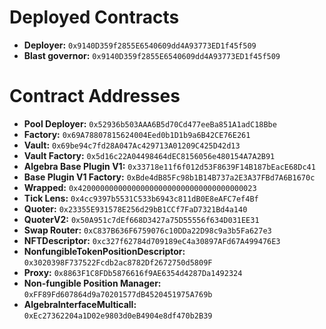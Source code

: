 # Deployed Contracts

- **Deployer:** `0x9140D359f2855E6540609dd4A93773ED1f45f509`
- **Blast governor:** `0x9140D359f2855E6540609dd4A93773ED1f45f509`
  
# Contract Addresses
- **Pool Deployer:** `0x52936b503AAA6B5d70Cd477eeBa851A1adC18Bbe`
- **Factory:** `0x69A78807815624004Eed0b1D1b9a6B42CE76E261`
- **Vault:** `0x69be94c7fd28A047Ac429713A01209C425D42d13`
- **Vault Factory:** `0x5d16c22A04498464dEC8156056e480154A7A2B91`
- **Algebra Base Plugin V1:** `0x33718e11f6f012d53F8639F14B187bEacE68Dc41`
- **Base Plugin V1 Factory:** `0xBde4dB85Fc98b1B14B737a2E3A37FBd7A6B1670c`
- **Wrapped:** `0x4200000000000000000000000000000000000023`
- **Tick Lens:** `0x4cc9397b5531C533b6943c811dB0E8eAFC7ef4Bf`
- **Quoter:** `0x23355E931578E256d29bB1CCf7FaD7321Bd4a140`
- **QuoterV2:** `0x50A951c7dEf668D3427a75D55556f634D031EE31`
- **Swap Router:** `0xC837B636F6759076c10DDa22D98c9a3b5Fa627e3`
- **NFTDescriptor:** `0xc327f62784d709189eC4a30897AFd67A499476E3`
- **NonfungibleTokenPositionDescriptor:** `0x3020398F737522Fcdb2ac8782Df2672750d5809F`
- **Proxy:** `0x8863F1C8FDb5876616f9AE6354d4287Da1492324`
- **Non-fungible Position Manager:** `0xFF89Fd607864d9a70201577dB4520451975A769b`
- **AlgebraInterfaceMulticall:** `0xEc27362204a1D02e9803d0eB4904e8df470b2B39`
